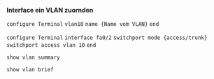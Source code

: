 **Interface ein VLAN zuornden**

`configure Terminal`
`vlan10`
`name {Name vom VLAN}`
`end`

`configure Terminal`
`interface fa0/2`
`switchport mode {access/trunk}`
`switchport access vlan 10`
`end`

`show vlan summary`

`show vlan brief`


